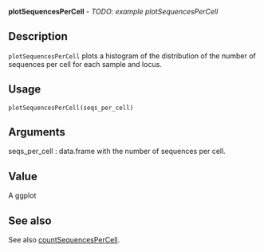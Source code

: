 **plotSequencesPerCell** - *TODO: example
plotSequencesPerCell*

Description
--------------------

`plotSequencesPerCell` plots a histogram of the distribution of the
number of sequences per cell for each sample and locus.


Usage
--------------------
```
plotSequencesPerCell(seqs_per_cell)
```

Arguments
-------------------

seqs_per_cell
:   data.frame with the number of sequences per cell.




Value
-------------------

A ggplot




See also
-------------------

See also [countSequencesPerCell](countSequencesPerCell.md).






